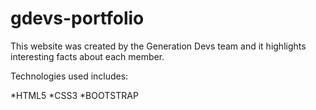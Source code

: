 # gdevs-portfolio

This website was created by the Generation Devs team and it highlights interesting facts about each member.

Technologies used includes:

*HTML5
*CSS3
*BOOTSTRAP
